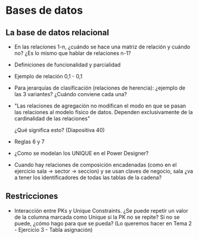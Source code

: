 # Bases de datos

## La base de datos relacional

* En las relaciones 1-n, ¿cuándo se hace una matriz de relación y cuándo no? ¿Es lo mismo que hablar de relaciones n-1?

* Definiciones de funcionalidad y parcialidad

* Ejemplo de relación 0,1 - 0,1

* Para jerarquías de clasificación (relaciones de herencia): ¿ejemplo de las 3 variantes? ¿Cuándo conviene cada una?

* "Las relaciones de agregación no modifican el modo en que se pasan las relaciones al modelo físico de datos. Dependen exclusivamente de la cardinalidad de las relaciones"

    ¿Qué significa esto? (Diapositiva 40)

* Reglas 6 y 7

* ¿Como se modelan los UNIQUE en el Power Designer?

* Cuando hay relaciones de composición encadenadas (como en el ejercicio sala -> sector -> seccion) y se usan claves de negocio, sala ¿va a tener los identificadores de todas las tablas de la cadena?

## Restricciones

* Interacción entre PKs y Unique Constraints. ¿Se puede repetir un valor de la columna marcada como Unique si la PK no se repite? Si no se puede, ¿cómo hago para que se pueda? (Lo queremos hacer en Tema 2 - Ejercicio 3 - Tabla asignación)
